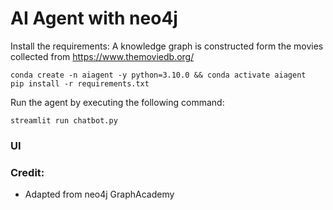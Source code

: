 # AI Agent with neo4j

Install the requirements:
A knowledge graph is constructed form the movies collected from https://www.themoviedb.org/

```commandline
conda create -n aiagent -y python=3.10.0 && conda activate aiagent 
pip install -r requirements.txt
```

Run the agent by executing the following command:

```shell
streamlit run chatbot.py
```

### UI


### Credit:
- Adapted from neo4j GraphAcademy